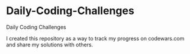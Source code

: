 # Daily-Coding-Challenges

Daily Coding Challenges

I created this repository as a way to track my progress on codewars.com and share my solutions with others.
